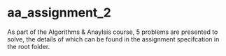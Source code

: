 # aa_assignment_2

As part of the Algorithms & Anaylsis course, 5 problems are presented to solve, the details of which can be found in the assignment specifcation in the root folder.
